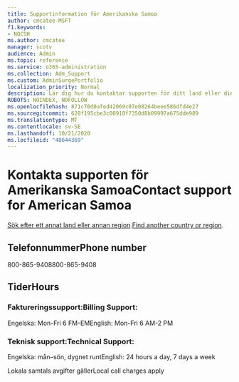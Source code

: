 ```yaml
---
title: Supportinformation för Amerikanska Samoa
author: cmcatee-MSFT
f1.keywords:
- NOCSH
ms.author: cmcatee
manager: scotv
audience: Admin
ms.topic: reference
ms.service: o365-administration
ms.collection: Adm_Support
ms.custom: AdminSurgePortfolio
localization_priority: Normal
description: Lär dig hur du kontaktar supporten för ditt land eller din region.
ROBOTS: NOINDEX, NOFOLLOW
ms.openlocfilehash: 871c70d0afed42069c07e08264beee586dfd4e27
ms.sourcegitcommit: 628f195cbe3c00910f7350d8b09997a675dde989
ms.translationtype: MT
ms.contentlocale: sv-SE
ms.lasthandoff: 10/21/2020
ms.locfileid: "48644369"
---
```

# <a name="contact-support-for-american-samoa"></a><span data-ttu-id="265fb-103">Kontakta supporten för Amerikanska Samoa</span><span class="sxs-lookup"><span data-stu-id="265fb-103">Contact support for American Samoa</span></span>

<span data-ttu-id="265fb-104">[Sök efter ett annat land eller annan region](../contact-support-for-business-products.md).</span><span class="sxs-lookup"><span data-stu-id="265fb-104">[Find another country or region](../contact-support-for-business-products.md).</span></span>

## <a name="phone-number"></a><span data-ttu-id="265fb-105">Telefonnummer</span><span class="sxs-lookup"><span data-stu-id="265fb-105">Phone number</span></span>
<span data-ttu-id="265fb-106">800-865-9408</span><span class="sxs-lookup"><span data-stu-id="265fb-106">800-865-9408</span></span>

## <a name="hours"></a><span data-ttu-id="265fb-107">Tider</span><span class="sxs-lookup"><span data-stu-id="265fb-107">Hours</span></span>
### <a name="billing-support"></a><span data-ttu-id="265fb-108">Faktureringssupport:</span><span class="sxs-lookup"><span data-stu-id="265fb-108">Billing Support:</span></span>

<span data-ttu-id="265fb-109">Engelska: Mon-Fri 6 FM-EM</span><span class="sxs-lookup"><span data-stu-id="265fb-109">English: Mon-Fri 6 AM-2 PM</span></span>

### <a name="technical-support"></a><span data-ttu-id="265fb-110">Teknisk support:</span><span class="sxs-lookup"><span data-stu-id="265fb-110">Technical Support:</span></span>

<span data-ttu-id="265fb-111">Engelska: mån–sön, dygnet runt</span><span class="sxs-lookup"><span data-stu-id="265fb-111">English: 24 hours a day, 7 days a week</span></span>

<span data-ttu-id="265fb-112">Lokala samtals avgifter gäller</span><span class="sxs-lookup"><span data-stu-id="265fb-112">Local call charges apply</span></span>
